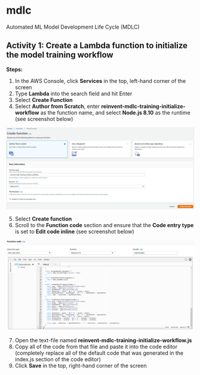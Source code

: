 # mdlc
Automated ML Model Development Life Cycle (MDLC) 

## Activity 1: Create a Lambda function to initialize the model training workflow

**Steps:**

1. In the AWS Console, click **Services** in the top, left-hand corner of the screen
2. Type **Lambda** into the search field and hit Enter
3. Select **Create Function**
4. Select **Author from Scratch**, enter **reinvent-mdlc-training-initialize-workflow** as the function name, and select **Node.js 8.10** as the runtime (see screenshot below)

![Create Function](/images/create_function_training.png)

5. Select **Create function**
6. Scroll to the **Function code** section and ensure that the **Code entry type** is set to **Edit code inline** (see screenshot below)

![Function Code](/images/function_code_training.png)

7. Open the text-file named **reinvent-mdlc-training-initialize-workflow.js**
8. Copy all of the code from that file and paste it into the code editor (completely replace all of the default code that was generated in the index.js section of the code editor)
9. Click **Save**  in the top, right-hand corner of the screen
